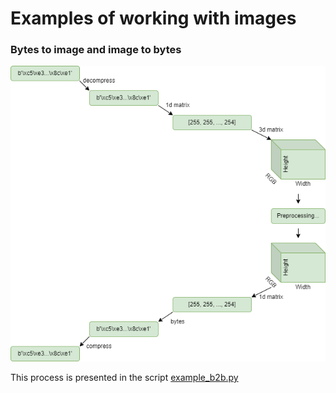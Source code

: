 # Examples of working with images

### Bytes to image and image to bytes

![image](doc/image.png)

This process is presented in the script [example_b2b.py](example_b2b.py)
